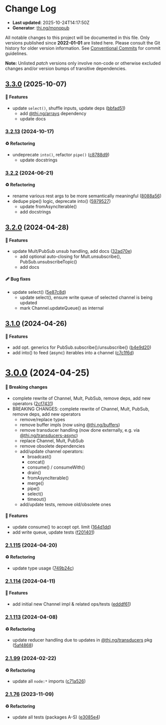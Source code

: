 # Change Log

- **Last updated**: 2025-10-24T14:17:50Z
- **Generator**: [thi.ng/monopub](https://thi.ng/monopub)

All notable changes to this project will be documented in this file.
Only versions published since **2022-01-01** are listed here.
Please consult the Git history for older version information.
See [Conventional Commits](https://conventionalcommits.org/) for commit guidelines.

**Note:** Unlisted _patch_ versions only involve non-code or otherwise excluded changes
and/or version bumps of transitive dependencies.

## [3.3.0](https://github.com/thi-ng/umbrella/tree/@thi.ng/csp@3.3.0) (2025-10-07)

#### 🚀 Features

- update `select()`, shuffle inputs, update deps ([bbfad51](https://github.com/thi-ng/umbrella/commit/bbfad51))
  - add [@thi.ng/arrays](https://github.com/thi-ng/umbrella/tree/main/packages/arrays) dependency
  - update docs

### [3.2.13](https://github.com/thi-ng/umbrella/tree/@thi.ng/csp@3.2.13) (2024-10-17)

#### ♻️ Refactoring

- undeprecate `into()`, refactor `pipe()` ([c8788d9](https://github.com/thi-ng/umbrella/commit/c8788d9))
  - update docstrings

### [3.2.2](https://github.com/thi-ng/umbrella/tree/@thi.ng/csp@3.2.2) (2024-06-21)

#### ♻️ Refactoring

- rename various rest args to be more semantically meaningful ([8088a56](https://github.com/thi-ng/umbrella/commit/8088a56))
- dedupe pipe() logic, deprecate into() ([5979527](https://github.com/thi-ng/umbrella/commit/5979527))
  - update fromAsyncIterable()
  - add docstrings

## [3.2.0](https://github.com/thi-ng/umbrella/tree/@thi.ng/csp@3.2.0) (2024-04-28)

#### 🚀 Features

- update Mult/PubSub unsub handling, add docs ([32ad70e](https://github.com/thi-ng/umbrella/commit/32ad70e))
  - add optional auto-closing for Mult.unsubscribe(), PubSub.unsubscribeTopic()
  - add docs

#### 🩹 Bug fixes

- update select() ([5e87c8d](https://github.com/thi-ng/umbrella/commit/5e87c8d))
  - update select(), ensure write queue of selected channel is being updated
  - mark Channel.updateQueue() as internal

## [3.1.0](https://github.com/thi-ng/umbrella/tree/@thi.ng/csp@3.1.0) (2024-04-26)

#### 🚀 Features

- add opt. generics for PubSub.subscribe()/unsubscribe() ([b4e9d20](https://github.com/thi-ng/umbrella/commit/b4e9d20))
- add into() to feed (async) iterables into a channel ([c7c1f6d](https://github.com/thi-ng/umbrella/commit/c7c1f6d))

# [3.0.0](https://github.com/thi-ng/umbrella/tree/@thi.ng/csp@3.0.0) (2024-04-25)

#### 🛑 Breaking changes

- complete rewrite of Channel, Mult, PubSub, remove deps, add new operators ([2cf7431](https://github.com/thi-ng/umbrella/commit/2cf7431))
- BREAKING CHANGES: complete rewrite of Channel, Mult, PubSub, remove deps, add new operators
  - remove/replace types
  - remove buffer impls (now using [@thi.ng/buffers](https://github.com/thi-ng/umbrella/tree/main/packages/buffers))
  - remove transducer handling (now done externally, e.g. via [@thi.ng/transducers-async](https://github.com/thi-ng/umbrella/tree/main/packages/transducers-async))
  - replace Channel, Mult, PubSub
  - remove obsolete dependencies
  - add/update channel operators:
    - broadcast()
    - concat()
    - consume() / consumeWith()
    - drain()
    - fromAsyncIterable()
    - merge()
    - pipe()
    - select()
    - timeout()
  - add/update tests, remove old/obsolete ones

#### 🚀 Features

- update consume() to accept opt. limit ([164d1dd](https://github.com/thi-ng/umbrella/commit/164d1dd))
- add write queue, update tests ([f201401](https://github.com/thi-ng/umbrella/commit/f201401))

### [2.1.115](https://github.com/thi-ng/umbrella/tree/@thi.ng/csp@2.1.115) (2024-04-20)

#### ♻️ Refactoring

- update type usage ([749b24c](https://github.com/thi-ng/umbrella/commit/749b24c))

### [2.1.114](https://github.com/thi-ng/umbrella/tree/@thi.ng/csp@2.1.114) (2024-04-11)

#### 🚀 Features

- add initial new Channel impl & related ops/tests ([edddf61](https://github.com/thi-ng/umbrella/commit/edddf61))

### [2.1.113](https://github.com/thi-ng/umbrella/tree/@thi.ng/csp@2.1.113) (2024-04-08)

#### ♻️ Refactoring

- update reducer handling due to updates in [@thi.ng/transducers](https://github.com/thi-ng/umbrella/tree/main/packages/transducers) pkg ([5af4868](https://github.com/thi-ng/umbrella/commit/5af4868))

### [2.1.99](https://github.com/thi-ng/umbrella/tree/@thi.ng/csp@2.1.99) (2024-02-22)

#### ♻️ Refactoring

- update all `node:*` imports ([c71a526](https://github.com/thi-ng/umbrella/commit/c71a526))

### [2.1.76](https://github.com/thi-ng/umbrella/tree/@thi.ng/csp@2.1.76) (2023-11-09)

#### ♻️ Refactoring

- update all tests (packages A-S) ([e3085e4](https://github.com/thi-ng/umbrella/commit/e3085e4))
